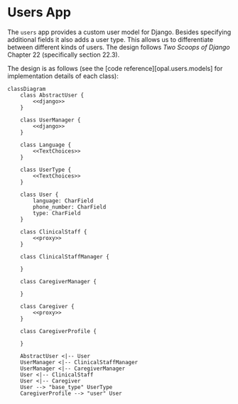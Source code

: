 # Users App

The `users` app provides a custom user model for Django. Besides specifying additional fields it also adds a user type. This allows us to differentiate between different kinds of users. The design follows *Two Scoops of Django* Chapter 22 (specifically section 22.3).

The design is as follows (see the [code reference][opal.users.models] for implementation details of each class):

```mermaid
classDiagram
    class AbstractUser {
        <<django>>
    }

    class UserManager {
        <<django>>
    }

    class Language {
        <<TextChoices>>
    }

    class UserType {
        <<TextChoices>>
    }

    class User {
        language: CharField
        phone_number: CharField
        type: CharField
    }

    class ClinicalStaff {
        <<proxy>>
    }

    class ClinicalStaffManager {

    }

    class CaregiverManager {

    }

    class Caregiver {
        <<proxy>>
    }

    class CaregiverProfile {

    }

    AbstractUser <|-- User
    UserManager <|-- ClinicalStaffManager
    UserManager <|-- CaregiverManager
    User <|-- ClinicalStaff
    User <|-- Caregiver
    User --> "base_type" UserType
    CaregiverProfile --> "user" User
```
